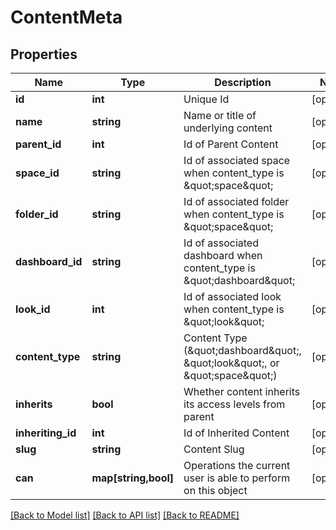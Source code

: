 # ContentMeta

## Properties
Name | Type | Description | Notes
------------ | ------------- | ------------- | -------------
**id** | **int** | Unique Id | [optional] 
**name** | **string** | Name or title of underlying content | [optional] 
**parent_id** | **int** | Id of Parent Content | [optional] 
**space_id** | **string** | Id of associated space when content_type is \&quot;space\&quot; | [optional] 
**folder_id** | **string** | Id of associated folder when content_type is \&quot;space\&quot; | [optional] 
**dashboard_id** | **string** | Id of associated dashboard when content_type is \&quot;dashboard\&quot; | [optional] 
**look_id** | **int** | Id of associated look when content_type is \&quot;look\&quot; | [optional] 
**content_type** | **string** | Content Type (\&quot;dashboard\&quot;, \&quot;look\&quot;, or \&quot;space\&quot;) | [optional] 
**inherits** | **bool** | Whether content inherits its access levels from parent | [optional] 
**inheriting_id** | **int** | Id of Inherited Content | [optional] 
**slug** | **string** | Content Slug | [optional] 
**can** | **map[string,bool]** | Operations the current user is able to perform on this object | [optional] 

[[Back to Model list]](../README.md#documentation-for-models) [[Back to API list]](../README.md#documentation-for-api-endpoints) [[Back to README]](../README.md)


